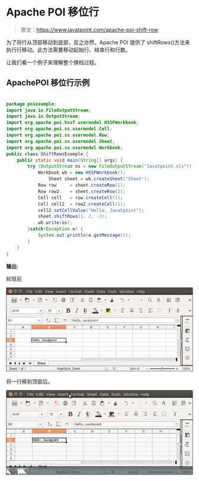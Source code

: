 # Apache POI 移位行

> 原文：<https://www.javatpoint.com/apache-poi-shift-row>

为了将行从顶部移动到底部，反之亦然，Apache POI 提供了 shiftRows()方法来执行行移动。此方法需要移动起始行、结束行和行数。

让我们看一个例子来理解整个换档过程。

## ApachePOI 移位行示例

```java

package poiexample;
import java.io.FileOutputStream;
import java.io.OutputStream;
import org.apache.poi.hssf.usermodel.HSSFWorkbook;
import org.apache.poi.ss.usermodel.Cell;
import org.apache.poi.ss.usermodel.Row;
import org.apache.poi.ss.usermodel.Sheet;
import org.apache.poi.ss.usermodel.Workbook;
public class ShiftRowsExample {
	public static void main(String[] args) {
		try (OutputStream os = new FileOutputStream("Javatpoint.xls")) {
			Workbook wb = new HSSFWorkbook();
	            Sheet sheet = wb.createSheet("Sheet");
			Row row     = sheet.createRow(1);
			Row row2    = sheet.createRow(2);
			Cell cell   = row.createCell(1);
			Cell cell2  = row2.createCell(1);
			cell2.setCellValue("Hello, Javatpoint");			
	        sheet.shiftRows(1, 2, -1);
	        wb.write(os);
	    }catch(Exception e) {
	    	System.out.println(e.getMessage());
	    }		
	}
}

```

**输出:**

轮班前

![Apache POI Shift Row](img/775ebf4e55d86bf6cf1d659570adfbf4.png)

将一行移到顶部后。

![Apache POI Shift Row](img/d8ac2e15d78c750246ccf3c875615e6d.png)